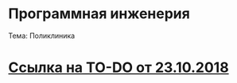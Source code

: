 # Программная инженерия

Тема: Поликлиника


# [Ссылка на TO-DO от 23.10.2018](https://github.com/0m0rts0n/ProgramEngineeringRep/blob/master/TO-DO%20%5B23.10.2018%5D.md)
